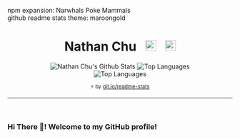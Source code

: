  <div align="center">
  <p align="left">
   npm expansion: Narwhals Poke Mammals
   <br />
   github readme stats theme: maroongold
  </p>
  <h1 align="center">
    Nathan Chu&nbsp;&nbsp;&nbsp;<a href="https://nathanchu.com/"><img height="24" width="24" src="https://raw.githubusercontent.com/nathanchu/nathanchu/master/assets/link.svg" /></a>&nbsp;&nbsp;&nbsp;<a href="https://github.com/nathanchu"><img height="24" width="24" src="https://raw.githubusercontent.com/nathanchu/nathanchu/master/assets/github-mark.svg" /></a></h1>
  <div>
    <img alt="Nathan Chu's Github Stats" src="https://github-readme-stats.nathanchu.vercel.app/api?username=nathanchu&cache_seconds=1800&count_private=true&include_all_commits=true&line_height=27&theme=maroongold&show_icons=true" />
    <img alt="Top Languages" src="https://github-readme-stats.nathanchu.vercel.app/api/top-langs?username=nathanchu&cache_seconds=1800&theme=maroongold" />
    <br />
    <img alt="Top Languages" src="https://github-readme-stats.nathanchu.vercel.app/api/wakatime?username=nathanchu&cache_seconds=1800&layout=compact&theme=maroongold" />
    <sub><p align="center">⚡️ by <a target="_blank" href="https://git.io/readme-stats">git.io/readme-stats</a></p></sub>
  </div>
</div>
<hr />
<br />
<div>
 <h3>Hi There 👋! Welcome to my GitHub profile!</h3>
 <br />
 <!--<b>
  <ul>
   <li>
    🔭 I’m currently working on:
    <br />
    <br />
    <a href="https://github.com/rayyansaidi-com/app"><img alt="rayyansaidi-com/app" src="https://github-readme-stats.nathanchu.vercel.app/api/pin?username=rayyansaidi-com&repo=app&show_owner=true&cache_seconds=1800&theme=maroongold" /></a>
   </li>
   <br />
   <br />
   <li>
    🌱 I’m currently learning:
    <br />
    <br />
    <a href="https://github.com/facebook/react"><img alt="react" src="https://github-readme-stats.nathanchu.vercel.app/api/pin?username=facebook&repo=react&cache_seconds=1800&theme=maroongold" /></a>
   </li>
   <li>
    👯 I’m looking to collaborate on ...
   </li>
   <li>
    🤔 I’m looking for help with ...
   </li>
   <li>
    💬 Ask me about ...
   </li>
   <li>
    📫 How to reach me: ...
   </li>
   <li>
    😄 Pronouns: ...
   </li>
   <li>
    ⚡ Fun fact: ...
   </li>
  </ul>
 </b>-->
</div>
<!--
**nathanchu/nathanchu** is a ✨ _special_ ✨ repository because its `README.md` (this file) appears on your GitHub profile.

Here are some ideas to get you started:

- 🔭 I’m currently working on ...
- 🌱 I’m currently learning ...
- 👯 I’m looking to collaborate on ...
- 🤔 I’m looking for help with ...
- 💬 Ask me about ...
- 📫 How to reach me: ...
- 😄 Pronouns: ...
- ⚡ Fun fact: ...
-->
